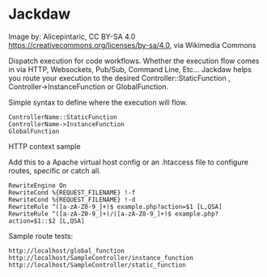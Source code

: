 # Jackdaw

Image by: Alicepintaric, CC BY-SA 4.0 <https://creativecommons.org/licenses/by-sa/4.0>, via Wikimedia Commons

Dispatch execution for code workflows. Whether the execution flow comes in via HTTP, Websockets, Pub/Sub, Command Line, Etc... Jackdaw helps you route your execution to the desired Controller::StaticFunction , Controller->InstanceFunction or GlobalFunction.

Simple syntax to define where the execution will flow.

	ControllerName::StaticFunction
	ControllerName->InstanceFunction
	GlobalFunction

HTTP context sample 

Add this to a Apache virtual host config or an .htaccess file to configure routes, specific or catch all.

    RewriteEngine On
    RewriteCond %{REQUEST_FILENAME} !-f
    RewriteCond %{REQUEST_FILENAME} !-d
    RewriteRule ^([a-zA-Z0-9_]+)$ example.php?action=$1 [L,QSA]
    RewriteRule ^([a-zA-Z0-9_]+)/([a-zA-Z0-9_]+)$ example.php?action=$1::$2 [L,QSA]


Sample route tests:

	http://localhost/global_function
	http://localhost/SampleController/instance_function
	http://localhost/SampleController/static_function